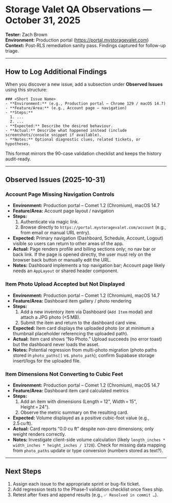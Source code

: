 # Storage Valet QA Observations — October 31, 2025
**Tester:** Zach Brown  
**Environment:** Production portal (https://portal.mystoragevalet.com)  
**Context:** Post-RLS remediation sanity pass. Findings captured for follow-up triage.

---

## How to Log Additional Findings
When you discover a new issue, add a subsection under **Observed Issues** using this structure:

```
### <Short Issue Name>
- **Environment:** (e.g., Production portal – Chrome 129 / macOS 14.7)
- **Feature/Area:** (e.g., Account page – navigation)
- **Steps:** 
  1. ...
  2. ...
- **Expected:** Describe the desired behaviour.
- **Actual:** Describe what happened instead (include screenshots/console snippet if available).
- **Notes:** Optional diagnostic clues, related tickets, or hypotheses.
```

This format mirrors the 90-case validation checklist and keeps the history audit-ready.

---

## Observed Issues (2025-10-31)

### Account Page Missing Navigation Controls
- **Environment:** Production portal – Comet 1.2 (Chromium), macOS 14.7
- **Feature/Area:** Account page layout / navigation
- **Steps:**
  1. Authenticate via magic link.
  2. Browse directly to `https://portal.mystoragevalet.com/account` (e.g., from email or manual URL entry).
- **Expected:** Primary navigation (Dashboard, Schedule, Account, Logout) visible so users can return to other areas of the app.
- **Actual:** Page renders profile and billing sections only; no nav bar or back link. If the page is opened directly, the user must rely on the browser back button or manually edit the URL.
- **Notes:** Dashboard implements a top navigation bar; Account page likely needs an `AppLayout` or shared header component.

### Item Photo Upload Accepted but Not Displayed
- **Environment:** Production portal – Comet 1.2 (Chromium), macOS 14.7
- **Feature/Area:** Dashboard item gallery / photo rendering
- **Steps:**
  1. Add a new inventory item via Dashboard (`Add Item` modal) and attach a JPG photo (<5 MB).
  2. Submit the item and return to the dashboard card view.
- **Expected:** Item card displays the uploaded photo (or at minimum a thumbnail placeholder referencing the uploaded path).
- **Actual:** Item card shows “No Photo.” Upload succeeds (no error toast) but the dashboard never loads the asset.
- **Notes:** Potential regression from multi-photo migration (photo paths stored in `photo_paths[]` vs. `photo_path`); confirm Supabase storage insert/logs for the uploaded file.

### Item Dimensions Not Converting to Cubic Feet
- **Environment:** Production portal – Comet 1.2 (Chromium), macOS 14.7
- **Feature/Area:** Dashboard item card calculated metrics
- **Steps:**
  1. Add an item with dimensions (Length = 12", Width = 15", Height = 24").
  2. Observe the metric summary on the resulting card.
- **Expected:** Volume displayed as a positive cubic-foot value (e.g., 2.5 cu ft).
- **Actual:** Card reports “0.0 cu ft” despite non-zero dimensions; only weight renders correctly.
- **Notes:** Investigate client-side volume calculation (likely `length_inches * width_inches * height_inches / 1728`). Check for missing data mapping from `photo_paths` update or type conversion (numbers stored as text?).

---

## Next Steps
1. Assign each issue to the appropriate sprint or bug-fix ticket.
2. Add regression tests to the Phase‑1 validation checklist once fixes ship.
3. Retest after fixes and append results (e.g., `✅ Resolved in commit …`).

